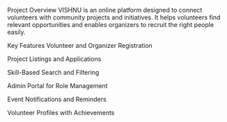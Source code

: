 Project Overview
VISHNU is an online platform designed to connect volunteers with community projects and initiatives.
It helps volunteers find relevant opportunities and enables organizers to recruit the right people easily.

Key Features
Volunteer and Organizer Registration

Project Listings and Applications

Skill-Based Search and Filtering

Admin Portal for Role Management

Event Notifications and Reminders

Volunteer Profiles with Achievements
